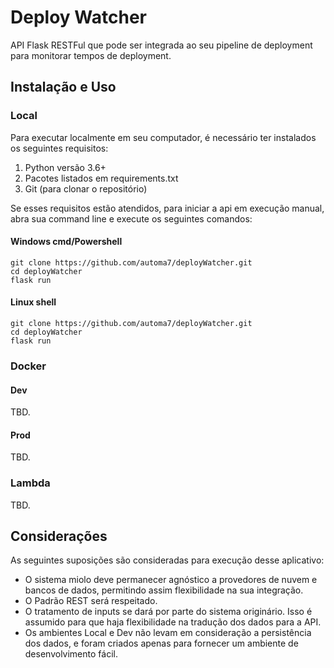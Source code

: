 # Deploy Watcher

API Flask RESTFul que pode ser integrada ao seu pipeline de deployment para monitorar tempos de deployment.

## Instalação e Uso

### Local
Para executar localmente em seu computador, é necessário ter instalados os seguintes requisitos:
1. Python versão 3.6+
2. Pacotes listados em requirements.txt
3. Git (para clonar o repositório)

Se esses requisitos estão atendidos, para iniciar a api em execução manual, abra sua command line e execute os seguintes comandos:
#### Windows cmd/Powershell
    git clone https://github.com/automa7/deployWatcher.git
    cd deployWatcher
    flask run
    
#### Linux shell
    git clone https://github.com/automa7/deployWatcher.git 
    cd deployWatcher
    flask run

### Docker
#### Dev
TBD.
#### Prod
TBD.
### Lambda
TBD.

## Considerações
As seguintes suposições são consideradas para execução desse aplicativo:
* O sistema miolo deve permanecer agnóstico a provedores de nuvem e bancos de dados, permitindo assim flexibilidade na sua integração.
* O Padrão REST será respeitado.
* O tratamento de inputs se dará por parte do sistema originário. Isso é assumido para que haja flexibilidade na tradução dos dados para a API.
* Os ambientes Local e Dev não levam em consideração a persistência dos dados, e foram criados apenas para fornecer um ambiente de desenvolvimento fácil.

